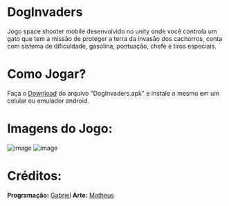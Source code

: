 # DogInvaders

Jogo space shooter mobile desenvolvido no unity onde você controla um gato que tem a missão de proteger a terra da invasão dos cachorros, conta com sistema de dificuldade, gasolina, pontuação, chefe e tiros especiais.

# Como Jogar?

Faça o <a href="https://drive.google.com/file/d/1CUH1Kszb2ew0aAv7v3kjdLVcT2988B49/view?usp=sharing">Download</a> do arquivo "DogInvaders.apk" e instale o mesmo em um celular ou emulador android.

# Imagens do Jogo:
![image](https://github.com/gabs4841/DogInvaders/assets/74026100/5ec8f6c4-8b8e-44fd-a818-b385ae539a12)
![image](https://github.com/gabs4841/DogInvaders/assets/74026100/3fa77b5e-bacc-4867-beb1-fd81becfa67f)

# Créditos:
**Programação:** [Gabriel](https://github.com/gabs4841)
**Arte:** [Matheus](https://instagram.com/mattfnv?igshid=NzZlODBkYWE4Ng==)
